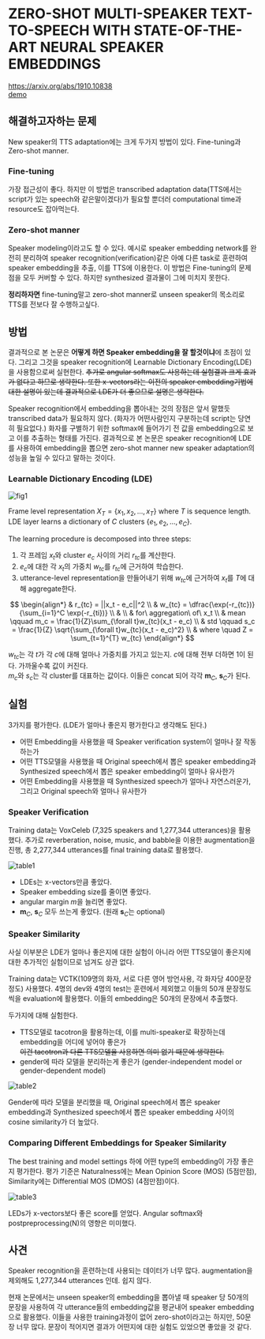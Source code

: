 # ZERO-SHOT MULTI-SPEAKER TEXT-TO-SPEECH WITH STATE-OF-THE-ART NEURAL SPEAKER EMBEDDINGS

<https://arxiv.org/abs/1910.10838>  
[demo](https://nii-yamagishilab.github.io/samples-multi-speaker-tacotron/)

## 해결하고자하는 문제

New speaker의 TTS adaptation에는 크게 두가지 방법이 있다. Fine-tuning과 Zero-shot manner.

### Fine-tuning

가장 접근성이 좋다. 하지만 이 방법은 transcribed adaptation data(TTS에서는 script가 있는 speech와 같은말이겠다)가 필요할 뿐더러 computational time과 resource도 잡아먹는다.

### Zero-shot manner

Speaker modeling이라고도 할 수 있다. 예시로 speaker embedding network를 완전히 분리하여 speaker recognition(verification)같은 아예 다른 task로 훈련하여 speaker embedding을 추출, 이를 TTS에 이용한다. 이 방법은 Fine-tuning의 문제점을 모두 커버할 수 있다. 하지만 synthesized 결과물이 그에 미치지 못한다.

**정리하자면** fine-tuning말고 zero-shot manner로 unseen speaker의 목소리로 TTS를 전보다 잘 수행하고싶다.

## 방법

결과적으로 본 논문은 **어떻게 하면 Speaker embedding을 잘 할것이냐**에 초점이 있다. 그리고 그것을 speaker recognition에 Learnable Dictionary Encoding(LDE)을 사용함으로써 실현한다. ~~추가로 angular softmax도 사용하는데 실험결과 크게 효과가 없다고 하므로 생략한다. 또한 x-vectors라는 이전의 speaker embedding기법에 대한 설명이 있는데 결과적으로 LDE가 더 좋으므로 설명은 생략한다.~~

Speaker recognition에서 embedding을 뽑아내는 것의 장점은 앞서 말했듯 transcribed data가 필요하지 않다. (화자가 어떤사람인지 구분하는데 script는 당연히 필요없다.)
화자를 구별하기 위한 softmax에 들어가기 전 값을 embedding으로 보고 이를 추출하는 형태를 가진다. 결과적으로 본 논문은 speaker recognition에 LDE를 사용하여 embedding을 뽑으면 zero-shot manner new speaker adaptation의 성능을 높일 수 있다고 말하는 것이다.

### Learnable Dictionary Encoding (LDE)

![fig1](./fig1.png)

Frame level representation $X_T = \{x_1, x_2, ..., x_T\}$ where $T$ is sequence length.  
LDE layer learns a dictionary of $C$ clusters $\{e_1, e_2, ..., e_C\}$.

The learning procedure is decomposed into three steps:

1. 각 프레임 $x_t$와 cluster $e_c$ 사이의 거리 $r_{tc}$를 계산한다.
1. $e_c$에 대한 각 $x_t$의 가중치 $w_{tc}$를 $r_{tc}$에 근거하여 학습한다.
1. utterance-level representation을 만들어내기 위해 $w_{tc}$에 근거하여 $x_t$를 $T$에 대해 aggregate한다.

$$
\begin{align*}
& r_{tc} = ||x_t - e_c||^2 \\
& w_{tc} = \dfrac{\exp(-r_{tc})}{\sum_{i=1}^C \exp(-r_{ti})} \\
& \\
& for\ aggregation\ of\ x_t \\
& mean \qquad m_c = \frac{1}{Z}\sum_{\forall t}w_{tc}(x_t - e_c) \\
& std \qquad s_c = \frac{1}{Z} \sqrt{\sum_{\forall t}w_{tc}(x_t - e_c)^2} \\
& where \quad Z = \sum_{t=1}^{T} w_{tc}
\end{align*}
$$

$w_{tc}$는 각 $t$가 각 $c$에 대해 얼마나 가중치를 가지고 있는지. $c$에 대해 전부 더하면 1이 된다. 가까울수록 값이 커진다.  
$m_c$와 $s_c$는 각 cluster를 대표하는 값이다. 이들은 concat 되어 각각 $\textbf{m}_C$, $\textbf{s}_C$가 된다.

## 실험

3가지를 평가한다. (LDE가 얼마나 좋은지 평가한다고 생각해도 된다.)

- 어떤 Embedding을 사용했을 때 Speaker verification system이 얼마나 잘 작동하는가
- 어떤 TTS모델을 사용했을 때 Original speech에서 뽑은 speaker embedding과 Synthesized speech에서 뽑은 speaker embedding이 얼마나 유사한가
- 어떤 Embedding을 사용했을 때 Synthesized speech가 얼마나 자연스러운가, 그리고 Original speech와 얼마나 유사한가

### Speaker Verification

Training data는 VoxCeleb (7,325 speakers and 1,277,344 utterances)을 활용했다. 추가로 reverberation, noise, music, and babble을 이용한 augmentation을 진행, 총 2,277,344 utterances를 final training data로 활용했다.

![table1](./table1.png)

- LDEs는 x-vectors만큼 좋았다.
- Speaker embedding size를 줄이면 좋았다.
- angular margin $m$을 늘리면 좋았다.
- $\textbf{m}_C$, $\textbf{s}_C$ 모두 쓰는게 좋았다. (원래 $\textbf{s}_C$는 optional)

### Speaker Similarity

사실 이부분은 LDE가 얼마나 좋은지에 대한 실험이 아니라 어떤 TTS모델이 좋은지에 대한 추가적인 실험이므로 넘겨도 상관 없다.

Training data는 VCTK(109명의 화자, 서로 다른 영어 방언사용, 각 화자당 400문장정도) 사용했다. 4명의 dev와 4명의 test는 훈련에서 제외했고 이들의 50개 문장정도씩을 evaluation에 활용했다. 이들의 embedding은 50개의 문장에서 추출했다.

두가지에 대해 실험한다.

- TTS모델로 tacotron을 활용하는데, 이를 multi-speaker로 확장하는데 embedding을 어디에 넣어야 좋은가  
  ~~이건 tacotron과 다른 TTS모델을 사용하면 의미 없기 때문에 생략한다.~~
- gender에 따라 모델을 분리하는게 좋은가 (gender-independent model or gender-dependent model)

![table2](table2.png)

Gender에 따라 모델을 분리했을 때, Original speech에서 뽑은 speaker embedding과 Synthesized speech에서 뽑은 speaker embedding 사이의 cosine similarity가 더 높았다.

### Comparing Different Embeddings for Speaker Similarity

The best training and model settings 하에 어떤 type의 embedding이 가장 좋은지 평가한다. 평가 기준은 Naturalness에는 Mean Opinion Score (MOS) (5점만점), Similarity에는 Differential MOS (DMOS) (4점만점)이다.

![table3](./table3.png)

LEDs가 x-vectors보다 좋은 score를 얻었다. Angular softmax와 postpreprocessing(N)의 영향은 미미했다.

## 사견

Speaker recognition을 훈련하는데 사용되는 데이터가 너무 많다. augmentation을 제외해도 1,277,344 utterances 인데. 쉽지 않다.

현재 논문에서는 unseen speaker의 embedding을 뽑아낼 때 speaker 당 50개의 문장을 사용하여 각 utterance들의 embedding값을 평균내어 speaker embedding으로 활용했다. 이들을 사용한 training과정이 없어 zero-shot이라고는 하지만, 50문장 너무 많다. 문장이 적어지면 결과가 어떤지에 대한 실험도 있었으면 좋았을 것 같다.

